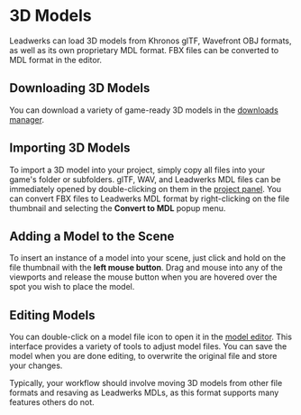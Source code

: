 # 3D Models

Leadwerks can load 3D models from Khronos glTF, Wavefront OBJ formats, as well as its own proprietary MDL format. FBX files can be converted to MDL format in the editor.

## Downloading 3D Models

You can download a variety of game-ready 3D models in the [downloads manager](downloadsmanager.md).

## Importing 3D Models

To import a 3D model into your project, simply copy all files into your game's folder or subfolders. glTF, WAV, and Leadwerks MDL files can be immediately opened by double-clicking on them in the [project panel](projectpanel). You can convert FBX files to Leadwerks MDL format by right-clicking on the file thumbnail and selecting the **Convert to MDL** popup menu.

## Adding a Model to the Scene

To insert an instance of a model into your scene, just click and hold on the file thumbnail with the **left mouse button**. Drag and mouse into any of the viewports and release the mouse button when you are hovered over the spot you wish to place the model.

## Editing Models

You can double-click on a model file icon to open it in the [model editor](modeleditor.md). This interface provides a variety of tools to adjust model files. You can save the model when you are done editing, to overwrite the original file and store your changes.

Typically, your workflow should involve moving 3D models from other file formats and resaving as Leadwerks MDLs, as this format supports many features others do not.
